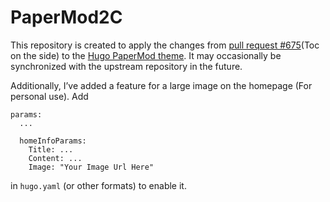 # PaperMod2C

This repository is created to apply the changes from [pull request #675](https://github.com/adityatelange/hugo-PaperMod/pull/675)(Toc on the side) to the [Hugo PaperMod theme](https://github.com/adityatelange/hugo-PaperMod). It may occasionally be synchronized with the upstream repository in the future.

Additionally, I’ve added a feature for a large image on the homepage (For personal use). Add 

```
params:
  ...

  homeInfoParams:
    Title: ...
    Content: ...
    Image: "Your Image Url Here"

```

in `hugo.yaml` (or other formats) to enable it.
